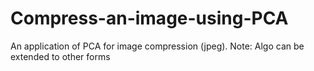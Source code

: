 # Compress-an-image-using-PCA
An application of PCA  for image compression (jpeg). Note: Algo can be extended to other forms
